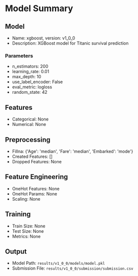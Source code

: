 # Model Summary 

## Model

-    Name: xgboost, version: v1_0_0
-    Description: XGBoost model for Titanic survival prediction

### Parameters

-    n_estimators: 200
-    learning_rate: 0.01
-    max_depth: 10
-    use_label_encoder: False
-    eval_metric: logloss
-    random_state: 42

## Features

-    Categorical: None
-    Numerical: None

## Preprocessing

-    Fillna: {'Age': 'median', 'Fare': 'median', 'Embarked': 'mode'}
-    Created Features: []
-    Dropped Features: None

## Feature Engineering

-    OneHot Features: None
-    OneHot Params: None
-    Scaling: None

## Training

-    Train Size: None
-    Test Size: None
-    Metrics: None

## Output

-    Model Path: `results/v1_0_0/models/model.pkl`
-    Submission File: `results/v1_0_0/submission/submission.csv`